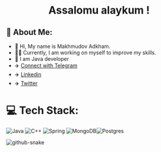 <h1 align="center"> Assalomu alaykum ! </h1>

## 💫 About Me:
- 👋 Hi, My name is Makhmudov Adkham.<br> 
- 👨‍💻 Currently, I am working on myself to improve my skills.<br>  
- 👀 I am Java developer<br>
- ✈️ [Connect with Telegram](https://t.me/Adxambek_1202) 
- ✈️  [Linkedin](https://www.linkedin.com/in/adkhambek-makhmudov-5005a4232/)
- ✈️  [Twitter](https://twitter.com/Adxambek19)


# 💻 Tech Stack:
![Java](https://img.shields.io/badge/java-%23ED8B00.svg?style=for-the-badge&logo=java&logoColor=white) ![C++](https://img.shields.io/badge/c++-%2300599C.svg?style=for-the-badge&logo=c%2B%2B&logoColor=white) ![Spring](https://img.shields.io/badge/spring-%236DB33F.svg?style=for-the-badge&logo=spring&logoColor=white) ![MongoDB](https://img.shields.io/badge/MongoDB-%234ea94b.svg?style=for-the-badge&logo=mongodb&logoColor=white)![Postgres](https://img.shields.io/badge/postgres-%23316192.svg?style=for-the-badge&logo=postgresql&logoColor=white)

<picture>
  <source media="(prefers-color-scheme: dark)" srcset="github-snake-dark.svg">
  <source media="(prefers-color-scheme: light)" srcset="github-snake.svg">
  <img alt="github-snake" src="github-snake.svg">
</picture>

